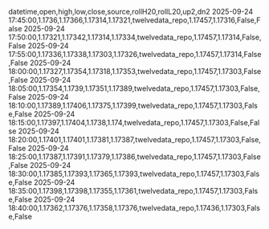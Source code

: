 datetime,open,high,low,close,source,rollH20,rollL20,up2,dn2
2025-09-24 17:45:00,1.1736,1.17366,1.17314,1.17321,twelvedata_repo,1.17457,1.17316,False,False
2025-09-24 17:50:00,1.17321,1.17342,1.17314,1.17334,twelvedata_repo,1.17457,1.17314,False,False
2025-09-24 17:55:00,1.17336,1.17338,1.17303,1.17326,twelvedata_repo,1.17457,1.17314,False,False
2025-09-24 18:00:00,1.17327,1.17354,1.17318,1.17353,twelvedata_repo,1.17457,1.17303,False,False
2025-09-24 18:05:00,1.17354,1.1739,1.17351,1.17389,twelvedata_repo,1.17457,1.17303,False,False
2025-09-24 18:10:00,1.17389,1.17406,1.17375,1.17399,twelvedata_repo,1.17457,1.17303,False,False
2025-09-24 18:15:00,1.17397,1.17404,1.1738,1.174,twelvedata_repo,1.17457,1.17303,False,False
2025-09-24 18:20:00,1.17401,1.17401,1.17381,1.17387,twelvedata_repo,1.17457,1.17303,False,False
2025-09-24 18:25:00,1.17387,1.17391,1.17379,1.17386,twelvedata_repo,1.17457,1.17303,False,False
2025-09-24 18:30:00,1.17385,1.17393,1.17365,1.17393,twelvedata_repo,1.17457,1.17303,False,False
2025-09-24 18:35:00,1.17398,1.17398,1.17355,1.17361,twelvedata_repo,1.17457,1.17303,False,False
2025-09-24 18:40:00,1.17362,1.17376,1.17358,1.17376,twelvedata_repo,1.17436,1.17303,False,False
